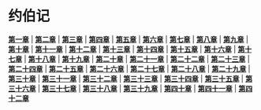 # 约伯记
 **[第一章](圣经/圣经(吕振中译本)/lzz/220/001.md)** |
 **[第二章](圣经/圣经(吕振中译本)/lzz/220/002.md)** |
 **[第三章](圣经/圣经(吕振中译本)/lzz/220/003.md)** |
 **[第四章](圣经/圣经(吕振中译本)/lzz/220/004.md)** |
 **[第五章](圣经/圣经(吕振中译本)/lzz/220/005.md)** |
 **[第六章](圣经/圣经(吕振中译本)/lzz/220/006.md)** |
 **[第七章](圣经/圣经(吕振中译本)/lzz/220/007.md)** |
 **[第八章](圣经/圣经(吕振中译本)/lzz/220/008.md)** |
 **[第九章](圣经/圣经(吕振中译本)/lzz/220/009.md)** |
 **[第十章](圣经/圣经(吕振中译本)/lzz/220/010.md)** |
 **[第十一章](圣经/圣经(吕振中译本)/lzz/220/011.md)** |
 **[第十二章](圣经/圣经(吕振中译本)/lzz/220/012.md)** |
 **[第十三章](圣经/圣经(吕振中译本)/lzz/220/013.md)** |
 **[第十四章](圣经/圣经(吕振中译本)/lzz/220/014.md)** |
 **[第十五章](圣经/圣经(吕振中译本)/lzz/220/015.md)** |
 **[第十六章](圣经/圣经(吕振中译本)/lzz/220/016.md)** |
 **[第十七章](圣经/圣经(吕振中译本)/lzz/220/017.md)** |
 **[第十八章](圣经/圣经(吕振中译本)/lzz/220/018.md)** |
 **[第十九章](圣经/圣经(吕振中译本)/lzz/220/019.md)** |
 **[第二十章](圣经/圣经(吕振中译本)/lzz/220/020.md)** |
 **[第二十一章](圣经/圣经(吕振中译本)/lzz/220/021.md)** |
 **[第二十二章](圣经/圣经(吕振中译本)/lzz/220/022.md)** |
 **[第二十三章](圣经/圣经(吕振中译本)/lzz/220/023.md)** |
 **[第二十四章](圣经/圣经(吕振中译本)/lzz/220/024.md)** |
 **[第二十五章](圣经/圣经(吕振中译本)/lzz/220/025.md)** |
 **[第二十六章](圣经/圣经(吕振中译本)/lzz/220/026.md)** |
 **[第二十七章](圣经/圣经(吕振中译本)/lzz/220/027.md)** |
 **[第二十八章](圣经/圣经(吕振中译本)/lzz/220/028.md)** |
 **[第二十九章](圣经/圣经(吕振中译本)/lzz/220/029.md)** |
 **[第三十章](圣经/圣经(吕振中译本)/lzz/220/030.md)** |
 **[第三十一章](圣经/圣经(吕振中译本)/lzz/220/031.md)** |
 **[第三十二章](圣经/圣经(吕振中译本)/lzz/220/032.md)** |
 **[第三十三章](圣经/圣经(吕振中译本)/lzz/220/033.md)** |
 **[第三十四章](圣经/圣经(吕振中译本)/lzz/220/034.md)** |
 **[第三十五章](圣经/圣经(吕振中译本)/lzz/220/035.md)** |
 **[第三十六章](圣经/圣经(吕振中译本)/lzz/220/036.md)** |
 **[第三十七章](圣经/圣经(吕振中译本)/lzz/220/037.md)** |
 **[第三十八章](圣经/圣经(吕振中译本)/lzz/220/038.md)** |
 **[第三十九章](圣经/圣经(吕振中译本)/lzz/220/039.md)** |
 **[第四十章](圣经/圣经(吕振中译本)/lzz/220/040.md)** |
 **[第四十一章](圣经/圣经(吕振中译本)/lzz/220/041.md)** |
 **[第四十二章](圣经/圣经(吕振中译本)/lzz/220/042.md)**
